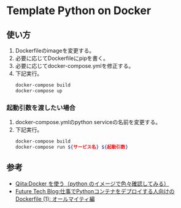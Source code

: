 # Template Python on Docker

## 使い方

1. Dockerfileのimageを変更する。
2. 必要に応じてDockerfileにpipを書く。
3. 必要に応じてdocker-compose.ymlを修正する。
4. 下記実行。
    ``` sh
    docker-compose build
    docker-compose up
    ```

### 起動引数を渡したい場合

1. docker-compose.ymlのpython serviceの名前を変更する。
2. 下記実行。
    ``` sh
    docker-compose build
    docker-compose run ${サービス名} ${起動引数}
    ```

## 参考

- [Qiita:Docker を使う（python のイメージで色々確認してみる）](https://qiita.com/landwarrior/items/fd918da9ebae20486b81)
- [Future Tech Blog:仕事でPythonコンテナをデプロイする人向けのDockerfile (1): オールマイティ編](https://future-architect.github.io/articles/20200513/)
